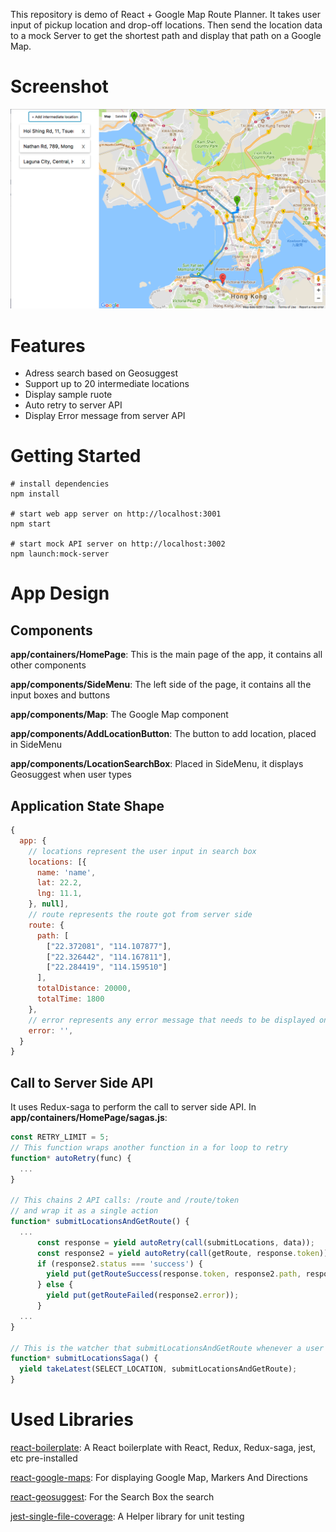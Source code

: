 This repository is demo of React + Google Map Route Planner. 
It takes user input of pickup location and drop-off locations. Then send the location data to a mock Server to get the shortest path and display that path on a Google Map.

# Screenshot
![Screenshot](https://github.com/DaleLaw/react_google_map_example/blob/master/screenshot.png)

# Features
- Adress search based on Geosuggest
- Support up to 20 intermediate locations
- Display sample ruote
- Auto retry to server API
- Display Error message from server API

# Getting Started
```Shell
# install dependencies
npm install

# start web app server on http://localhost:3001
npm start

# start mock API server on http://localhost:3002
npm launch:mock-server
```

# App Design
## Components
__app/containers/HomePage__: This is the main page of the app, it contains all other components

__app/components/SideMenu__: The left side of the page, it contains all the input boxes and buttons

__app/components/Map__: The Google Map component

__app/components/AddLocationButton__: The button to add location, placed in SideMenu

__app/components/LocationSearchBox__: Placed in SideMenu, it displays Geosuggest when user types


## Application State Shape
````javascript
{
  app: {
    // locations represent the user input in search box
    locations: [{
      name: 'name',
      lat: 22.2,
      lng: 11.1,
    }, null],
    // route represents the route got from server side
    route: {
      path: [
        ["22.372081", "114.107877"],
        ["22.326442", "114.167811"],
        ["22.284419", "114.159510"]
      ],
      totalDistance: 20000,
      totalTime: 1800
    },
    // error represents any error message that needs to be displayed on screen
    error: '',
  }
}
````

## Call to Server Side API
It uses Redux-saga to perform the call to server side API.
In __app/containers/HomePage/sagas.js__:
```javascript
const RETRY_LIMIT = 5;
// This function wraps another function in a for loop to retry
function* autoRetry(func) {
  ...
}

// This chains 2 API calls: /route and /route/token
// and wrap it as a single action
function* submitLocationsAndGetRoute() {
  ...
      const response = yield autoRetry(call(submitLocations, data));
      const response2 = yield autoRetry(call(getRoute, response.token));
      if (response2.status === 'success') {
        yield put(getRouteSuccess(response.token, response2.path, response2.total_distance, response2.total_time));
      } else {
        yield put(getRouteFailed(response2.error));
      }
  ...
}

// This is the watcher that submitLocationsAndGetRoute whenever a user selected a location
function* submitLocationsSaga() {
  yield takeLatest(SELECT_LOCATION, submitLocationsAndGetRoute);
}
```

# Used Libraries
[react-boilerplate](https://github.com/react-boilerplate/react-boilerplate): A React boilerplate with React, Redux, Redux-saga, jest, etc pre-installed

[react-google-maps](https://github.com/tomchentw/react-google-maps): For displaying Google Map, Markers And Directions

[react-geosuggest](https://github.com/ubilabs/react-geosuggest): For the Search Box the search

[jest-single-file-coverage](https://github.com/DaleLaw/jest-single-file-coverage): A Helper library for unit testing
